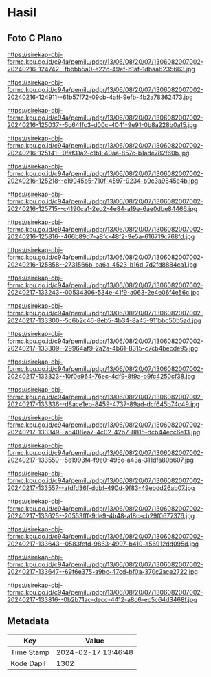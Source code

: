 # Hasil

## Foto C Plano

https://sirekap-obj-formc.kpu.go.id/c94a/pemilu/pdpr/13/06/08/20/07/1306082007002-20240216-124742--fbbbb5a0-e22c-49ef-b1af-1dbaa6235663.jpg

https://sirekap-obj-formc.kpu.go.id/c94a/pemilu/pdpr/13/06/08/20/07/1306082007002-20240216-124911--61b57f72-09cb-4aff-9efb-4b2a78362473.jpg

https://sirekap-obj-formc.kpu.go.id/c94a/pemilu/pdpr/13/06/08/20/07/1306082007002-20240216-125037--5c641fc3-d00c-4041-9e91-0b8a228b0a15.jpg

https://sirekap-obj-formc.kpu.go.id/c94a/pemilu/pdpr/13/06/08/20/07/1306082007002-20240216-125141--0faf31a2-c1b1-40aa-857c-b1ade782f60b.jpg

https://sirekap-obj-formc.kpu.go.id/c94a/pemilu/pdpr/13/06/08/20/07/1306082007002-20240216-125218--c19945b5-710f-4597-9234-b9c3a9845e4b.jpg

https://sirekap-obj-formc.kpu.go.id/c94a/pemilu/pdpr/13/06/08/20/07/1306082007002-20240216-125715--c4190ca1-2ed2-4e84-a19e-6ae0dbe84466.jpg

https://sirekap-obj-formc.kpu.go.id/c94a/pemilu/pdpr/13/06/08/20/07/1306082007002-20240216-125816--466b89d7-a8fc-48f2-9e5a-616719c768fd.jpg

https://sirekap-obj-formc.kpu.go.id/c94a/pemilu/pdpr/13/06/08/20/07/1306082007002-20240216-125858--2731566b-ba6a-4523-b16d-7d2fd8884ca1.jpg

https://sirekap-obj-formc.kpu.go.id/c94a/pemilu/pdpr/13/06/08/20/07/1306082007002-20240217-133243--00534306-534e-41f9-a063-2e4e06f4e56c.jpg

https://sirekap-obj-formc.kpu.go.id/c94a/pemilu/pdpr/13/06/08/20/07/1306082007002-20240217-133300--5c6b2c46-8eb5-4b34-8a45-911bbc50b5ad.jpg

https://sirekap-obj-formc.kpu.go.id/c94a/pemilu/pdpr/13/06/08/20/07/1306082007002-20240217-133309--29964af9-2a2a-4b61-8315-c7cb4becde95.jpg

https://sirekap-obj-formc.kpu.go.id/c94a/pemilu/pdpr/13/06/08/20/07/1306082007002-20240217-133323--10f0e964-76ec-4df9-8f9a-b9fc4250cf38.jpg

https://sirekap-obj-formc.kpu.go.id/c94a/pemilu/pdpr/13/06/08/20/07/1306082007002-20240217-133336--d8ace1eb-8459-4737-89ad-dcf645b74c49.jpg

https://sirekap-obj-formc.kpu.go.id/c94a/pemilu/pdpr/13/06/08/20/07/1306082007002-20240217-133349--a5408ea7-4c02-42b7-8815-dcb44ecc6e13.jpg

https://sirekap-obj-formc.kpu.go.id/c94a/pemilu/pdpr/13/06/08/20/07/1306082007002-20240217-133559--5e1993f4-f9e0-495e-a43a-311dfa80b607.jpg

https://sirekap-obj-formc.kpu.go.id/c94a/pemilu/pdpr/13/06/08/20/07/1306082007002-20240217-133557--afdfd36f-ddbf-490d-9f83-49ebdd26ab07.jpg

https://sirekap-obj-formc.kpu.go.id/c94a/pemilu/pdpr/13/06/08/20/07/1306082007002-20240217-133625--20553fff-9de9-4b48-a18c-cb29f0677376.jpg

https://sirekap-obj-formc.kpu.go.id/c94a/pemilu/pdpr/13/06/08/20/07/1306082007002-20240217-133643--0583fefd-9863-4997-b410-a56912dd095d.jpg

https://sirekap-obj-formc.kpu.go.id/c94a/pemilu/pdpr/13/06/08/20/07/1306082007002-20240217-133647--69f6e375-a9bc-47cd-bf0a-370c2ace2722.jpg

https://sirekap-obj-formc.kpu.go.id/c94a/pemilu/pdpr/13/06/08/20/07/1306082007002-20240217-133816--0b2b71ac-decc-4412-a8c6-ec5c64d3468f.jpg


## Metadata

| Key        | Value               |
| ---------- | ------------------- |
| Time Stamp | 2024-02-17 13:46:48 |
| Kode Dapil | 1302                |



